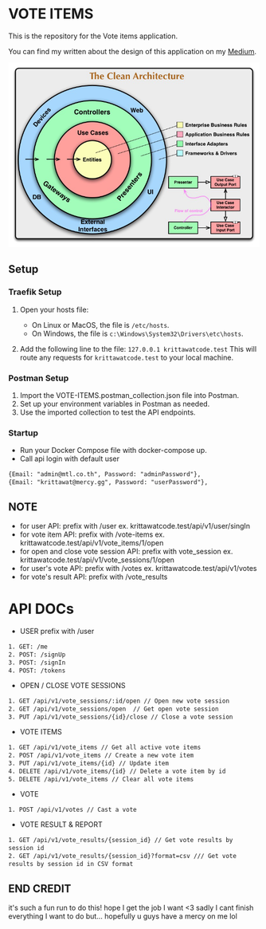 # VOTE ITEMS

This is the repository for the Vote items application.

You can find my written about the design of this application on my [Medium](https://medium.com/@kritwis/golang-clean-architecture-with-demo-e0938e5be02b).

![App Overview](./application_overview.png)

## Setup

### Traefik Setup

1. Open your hosts file:
   - On Linux or MacOS, the file is `/etc/hosts`.
   - On Windows, the file is `c:\Windows\System32\Drivers\etc\hosts`.

2.  Add the following line to the file: `127.0.0.1 krittawatcode.test`
This will route any requests for `krittawatcode.test` to your local machine.


### Postman Setup
1. Import the VOTE-ITEMS.postman_collection.json file into Postman.
2. Set up your environment variables in Postman as needed.
3. Use the imported collection to test the API endpoints.

### Startup 
- Run your Docker Compose file with docker-compose up.
- Call api login with default user
```
{Email: "admin@mtl.co.th", Password: "adminPassword"},
{Email: "krittawat@mercy.gg", Password: "userPassword"},
```
## NOTE
- for user API: prefix with /user
   ex. krittawatcode.test/api/v1/user/singIn
- for vote item API: prefix with /vote-items
   ex. krittawatcode.test/api/v1/vote_items/1/open
- for open and close vote session API: prefix with vote_session
   ex. krittawatcode.test/api/v1/vote_sessions/1/open
- for user's vote API: prefix with /votes
   ex. krittawatcode.test/api/v1/votes
- for vote's result API: prefix with /vote_results

# API DOCs
- USER prefix with /user
```
1. GET: /me
2. POST: /signUp
3. POST: /signIn
4. POST: /tokens
```

- OPEN / CLOSE VOTE SESSIONS 
```
1. GET /api/v1/vote_sessions/:id/open // Open new vote session
2. GET /api/v1/vote_sessions/open  // Get open vote session
3. PUT /api/v1/vote_sessions/{id}/close // Close a vote session
```


- VOTE ITEMS
```
1. GET /api/v1/vote_items // Get all active vote items
2. POST /api/v1/vote_items // Create a new vote item
3. PUT /api/v1/vote_items/{id} // Update item
4. DELETE /api/v1/vote_items/{id} // Delete a vote item by id
5. DELETE /api/v1/vote_items // Clear all vote items
```

- VOTE 
```
1. POST /api/v1/votes // Cast a vote
```

- VOTE RESULT & REPORT 
```
1. GET /api/v1/vote_results/{session_id} // Get vote results by session id
2. GET /api/v1/vote_results/{session_id}?format=csv /// Get vote results by session id in CSV format
```

## END CREDIT
it's such a fun run to do this! hope I get the job I want <3
sadly I cant finish everything I want to do but... hopefully u guys have a mercy on me lol